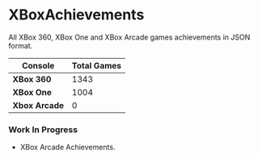 # XBoxAchievements
All XBox 360, XBox One and XBox Arcade games achievements in JSON format.


| Console         | Total Games |
| --------------- | ----------- |
| **XBox 360**    | 1343        |
| **XBox One**    | 1004        |
| **Xbox Arcade** | 0           |


### Work In Progress
- XBox Arcade Achievements.
